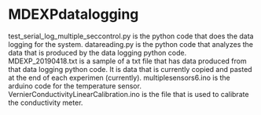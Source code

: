 # MDEXPdatalogging
test_serial_log_multiple_seccontrol.py is the python code that does the data logging for the system. datareading.py is the python code that analyzes the data that is produced by the data logging python code. MDEXP_20190418.txt is a sample of a txt file that has data produced from that data logging python code. It is data that is currently copied and pasted at the end of each experimen (currently). multiplesensors6.ino is the arduino code for the temperature sensor. VernierConductivityLinearCalibration.ino
 is the file that is used to calibrate the conductivity meter. 
